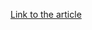 [Link to the article](https://teamt5.org/en/posts/introducing-the-most-profitable-ransomware-revil/)
